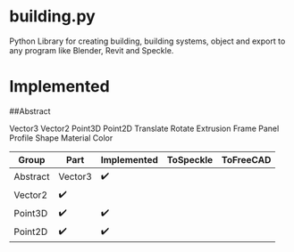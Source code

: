 # building.py
Python Library for creating building, building systems, object and export to any program like Blender, Revit and Speckle.

# Implemented

##Abstract

Vector3
Vector2
Point3D
Point2D
Translate
Rotate
Extrusion
Frame
Panel
Profile
Shape
Material
Color

Group | Part | Implemented | ToSpeckle | ToFreeCAD 
--- | --- | --- | --- | --- 
Abstract | Vector3 | :heavy_check_mark: |  |  
 | Vector2 | :heavy_check_mark: |  |  
 | Point3D | :heavy_check_mark: | :heavy_check_mark:  |  
 | Point2D | :heavy_check_mark: | :heavy_check_mark:  |  
